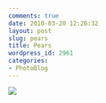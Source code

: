 ```yaml
---
comments: true
date: 2010-03-20 12:26:32
layout: post
slug: pears
title: Pears
wordpress_id: 2961
categories:
- PhotoBlog
---
```


![](http://ryanfitzer.com/main/wp-content/uploads/2010/03/2010-03-19-at-17-25-01-1.jpg)
